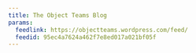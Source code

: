```yaml
---
title: The Object Teams Blog
params:
  feedlink: https://objectteams.wordpress.com/feed/
  feedid: 95ec4a7624a462f7e8ed017a021bf05f
---
```

